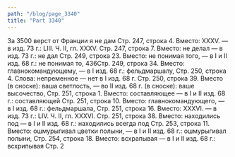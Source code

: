 ```yaml
---
path: "/blog/page_3340"
title: "Part 3340"
---
```


За 3500 верст от Франции я не дам
Стр. 247, строка 4.
Вместо: XXXV. — в изд. 73 г.: LIII.
Ч. II, гл. XXXV.
Стр. 247, строка 7.
Вместо: не делал — в изд. 73 г.: не дал
Стр. 249, строка 23.
Вместо: не понимая того, — в I и II изд. 68 г.: не понимая то,
436Стр. 249, строка 34.
Вместо: главнокомандующему, — в I изд. 68 г.: фельдмаршалу,
Стр. 250, строка 4.
Слова: непременное — нет в I изд. 68 г.
Стр. 250, строка 39.
Вместо (в сноске): ваша светлость, — во II изд. 68 г. (в сноске): ваше высочество,
Стр. 251, строка 1.
Вместо: составляющее — в I и II изд. 68 г.: составляющей
Стр. 251, строка 10.
Вместо: главнокомандующего, — в I изд. 68 г.: фельдмаршала,
Стр. 251, строка 16.
Вместо: XXXVI. — в изд. 73 г.: LIV.
Ч. II, гл. XXXVI.
Стр. 251, строка 38.
Вместо: находились под — в I и II изд. 68 г.: находились всегда под
Стр. 253, строка 11.
Вместо: ошмурыгивал цветки полыни, — в I и II изд. 68 г.: ошмурыгивал полыни,
Стр. 254, строка 18.
Вместо: всхрапывая — в I и II изд. 68 г.: всхрипывая
Стр. 2
